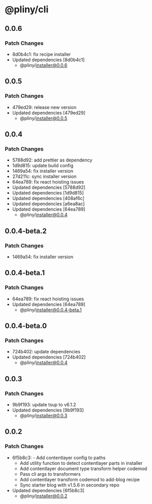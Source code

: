 # @pliny/cli

## 0.0.6

### Patch Changes

- 8d0b4c1: fix recipe installer
- Updated dependencies [8d0b4c1]
  - @pliny/installer@0.0.6

## 0.0.5

### Patch Changes

- 479ed29: release new version
- Updated dependencies [479ed29]
  - @pliny/installer@0.0.5

## 0.0.4

### Patch Changes

- 5788d92: add prettier as dependency
- 1d9d815: update build config
- 1469a54: fix installer version
- 27d211c: sync installer version
- 64ea789: fix react hoisting issues
- Updated dependencies [5788d92]
- Updated dependencies [1d9d815]
- Updated dependencies [408af6c]
- Updated dependencies [a6ea8ac]
- Updated dependencies [64ea789]
  - @pliny/installer@0.0.4

## 0.0.4-beta.2

### Patch Changes

- 1469a54: fix installer version

## 0.0.4-beta.1

### Patch Changes

- 64ea789: fix react hoisting issues
- Updated dependencies [64ea789]
  - @pliny/installer@0.0.4-beta.1

## 0.0.4-beta.0

### Patch Changes

- 724b402: update dependencies
- Updated dependencies [724b402]
  - @pliny/installer@0.0.4

## 0.0.3

### Patch Changes

- 9b9f193: update tsup to v6.1.2
- Updated dependencies [9b9f193]
  - @pliny/installer@0.0.3

## 0.0.2

### Patch Changes

- 6f5b8c3: - Add contentlayer config to paths
  - Add utility function to detect contentlayer parts in installer
  - Add contentlayer document type transform helper codemod
  - Pass cli args to transformers
  - Add contentlayer transform codemod to add-blog recipe
  - Sync starter blog with v1.5.6 in secondary repo
- Updated dependencies [6f5b8c3]
  - @pliny/installer@0.0.2
